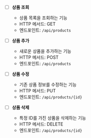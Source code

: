 - [ ] **상품 조회**
    - 상품 목록을 조회하는 기능
    - HTTP 메서드: GET
    - 엔드포인트: `/api/products`

- [ ] **상품 추가**
    - 새로운 상품을 추가하는 기능
    - HTTP 메서드: POST
    - 엔드포인트: `/api/products`

- [ ] **상품 수정**
    - 기존 상품 정보를 수정하는 기능
    - HTTP 메서드: PUT
    - 엔드포인트: `/api/products/{id}`

- [ ] **상품 삭제**
    - 특정 ID를 가진 상품을 삭제하는 기능
    - HTTP 메서드: DELETE
    - 엔드포인트: `/api/products/{id}`
  
